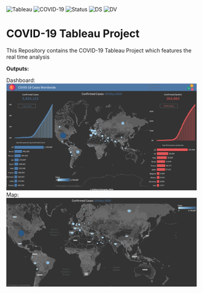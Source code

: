 ![Tableau](https://img.shields.io/badge/Tableau-2020-9cf) ![COVID-19](https://img.shields.io/badge/COVID19-Dashboard-blueviolet) ![Status](https://img.shields.io/badge/Status-Completed-success) ![DS](https://img.shields.io/badge/Data-Science-ff69b4) ![DV](https://img.shields.io/badge/Data-Visualization-yellowgreen)

# COVID-19 Tableau Project

This Repository contains the COVID-19 Tableau Project which features the real time analysis

**Outputs:**

Dashboard:
![alt text](https://github.com/imsid777/COVID-19-Tableau-Project/blob/master/COVID-19%20Tableau%20Project/Output%20Images/My%20COVID-19%20Dashboard.png)
Map:
![alt text](https://github.com/imsid777/COVID-19-Tableau-Project/blob/master/COVID-19%20Tableau%20Project/Output%20Images/Map.png)
